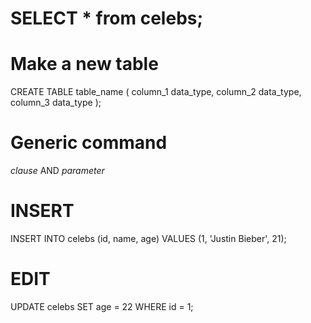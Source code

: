 # SELECT * from celebs;

# Make a new table
CREATE TABLE table_name (
    column_1 data_type, 
    column_2 data_type, 
    column_3 data_type
  );

# Generic command
_clause_ AND  _parameter_

# INSERT
INSERT INTO celebs (id, name, age) VALUES (1, 'Justin Bieber', 21);

# EDIT
UPDATE celebs 
SET age = 22 
WHERE id = 1; 

